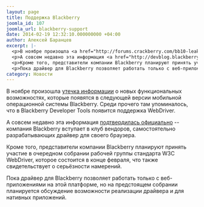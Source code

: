 ```yaml
---
layout: page
title: Поддержка Blackberry
joomla_id: 107
joomla_url: blackberry-support
date: 2014-02-19 12:32:10.000000000 +04:00
author: Алексей Баранцев
excerpt: |-
  <p>В ноябре произошла <a href="http://forums.crackberry.com/bb10-leaked-beta-os-f395/leaked-os-10-2-1-1055-list-features-bugs-fixes-873158/">утечка информации</a> о новых функциональных возможностях, которые появятся в следующей версии мобильной операционной системы Blackberry. Среди прочего там упоминалось, что в Blackberry Developer Tools появится поддержка WebDriver.</p>
  <p>А совсем недавно эта информация <a href="http://devblog.blackberry.com/2014/02/selenium-support-in-blackberry-10/">подтвердилась официально</a> -- компания Blackberry вступает в клуб вендоров, самостоятельно разрабатывающих драйвер для своего браузера.</p>
  <p>Кроме того, представители компании Blackberry планируют принять участие в очередном собрании рабочей группы стандарта W3C WebDriver, которое состоится в конце февраля, что также свидетельствует о серьёзности намерений.</p>
  <p>Пока драйвер для Blackberry позволяет работать только с веб-приложениями на этой платформе, но на предстоящем собрании планируется обсуждение возможности реализации драйвера и для нативных приложений.</p>
category: Новости
---
```

<p>В ноябре произошла <a href="http://forums.crackberry.com/bb10-leaked-beta-os-f395/leaked-os-10-2-1-1055-list-features-bugs-fixes-873158/">утечка информации</a> о новых функциональных возможностях, которые появятся в следующей версии мобильной операционной системы Blackberry. Среди прочего там упоминалось, что в Blackberry Developer Tools появится поддержка WebDriver.</p>
<p>А совсем недавно эта информация <a href="http://devblog.blackberry.com/2014/02/selenium-support-in-blackberry-10/">подтвердилась официально</a> -- компания Blackberry вступает в клуб вендоров, самостоятельно разрабатывающих драйвер для своего браузера.</p>
<p>Кроме того, представители компании Blackberry планируют принять участие в очередном собрании рабочей группы стандарта W3C WebDriver, которое состоится в конце февраля, что также свидетельствует о серьёзности намерений.</p>
<p>Пока драйвер для Blackberry позволяет работать только с веб-приложениями на этой платформе, но на предстоящем собрании планируется обсуждение возможности реализации драйвера и для нативных приложений.</p>
